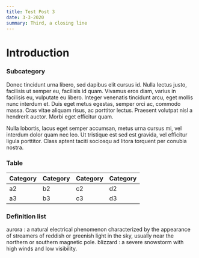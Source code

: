 ```yaml
---
title: Test Post 3
date: 3-3-2020
summary: Third, a closing line
---
```


# Introduction

### Subcategory
Donec tincidunt urna libero, sed dapibus elit cursus id. Nulla lectus justo, facilisis ut semper eu, facilisis id quam. Vivamus eros diam, varius in facilisis eu, vulputate eu libero. Integer venenatis tincidunt arcu, eget mollis nunc interdum et. Duis eget metus egestas, semper orci ac, commodo massa. Cras vitae aliquam risus, ac porttitor lectus. Praesent volutpat nisl a hendrerit auctor. Morbi eget efficitur quam.

Nulla lobortis, lacus eget semper accumsan, metus urna cursus mi, vel interdum dolor quam nec leo. Ut tristique est sed est gravida, vel efficitur ligula porttitor. Class aptent taciti sociosqu ad litora torquent per conubia nostra.

### Table
| Category 	| Category 	| Category 	| Category 	|
|----	|----	|----	|----	|
| a2 	| b2 	| c2 	| d2 	|
| a3 	| b3 	| c3 	| d3 	|

### Definition list
aurora
: a natural electrical phenomenon characterized by the appearance of streamers of reddish or greenish light in the sky, usually near the northern or southern magnetic pole.
blizzard
: a severe snowstorm with high winds and low visibility.